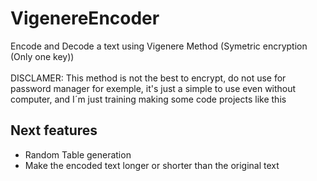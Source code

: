 # VigenereEncoder
Encode and Decode a text using Vigenere Method (Symetric encryption (Only one key))<br><br>
DISCLAMER: This method is not the best to encrypt, do not use for password manager for exemple, it's just a simple to use even without computer, and I´m just training making some code projects like this
## Next features
- Random Table generation
- Make the encoded text longer or shorter than the original text
